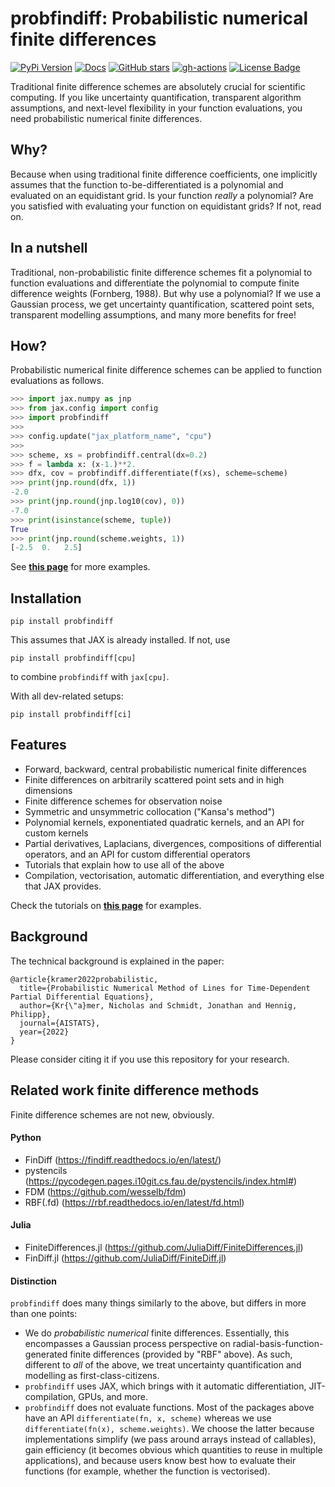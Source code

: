 # probfindiff: Probabilistic numerical finite differences

[![PyPi Version](https://img.shields.io/pypi/v/probfindiff.svg?style=flat-square)](https://pypi.org/project/probfindiff/)
[![Docs](https://readthedocs.org/projects/pip/badge/?version=latest&style=flat-square)](https://github.com/pnkraemer/probfindiff)
[![GitHub stars](https://img.shields.io/github/stars/pnkraemer/probfindiff.svg?style=flat-square&logo=github&label=Stars&logoColor=white)](https://github.com/pnkraemer/probfindiff)
[![gh-actions](https://img.shields.io/github/actions/workflow/status/pnkraemer/probfindiff/ci.yaml?branch=main&style=flat-square)](https://github.com/pnkraemer/probfindiff/actions?query=workflow%3Aci)
<a href="https://github.com/pnkraemer/probfindiff/blob/master/LICENSE"><img src="https://img.shields.io/github/license/pnkraemer/probfindiff?style=flat-square&color=2b9348" alt="License Badge"/></a>


Traditional finite difference schemes are absolutely crucial for scientific computing.
If you like uncertainty quantification, transparent algorithm assumptions, and next-level flexibility in your function evaluations, you need probabilistic numerical finite differences.

## Why?
Because when using traditional finite difference coefficients, one implicitly assumes that the function to-be-differentiated is a polynomial and evaluated on an equidistant grid.
Is your function _really_ a polynomial? Are you satisfied with evaluating your function on equidistant grids?
If not, read on.


## In a nutshell
Traditional, non-probabilistic finite difference schemes fit a polynomial to function evaluations and differentiate the polynomial to compute finite difference weights (Fornberg, 1988).
But why use a polynomial? 
If we use a Gaussian process, we get uncertainty quantification, scattered point sets, transparent modelling assumptions, and many more benefits for free!




## How?
Probabilistic numerical finite difference schemes can be applied to function evaluations as follows.
```python
>>> import jax.numpy as jnp
>>> from jax.config import config
>>> import probfindiff
>>>
>>> config.update("jax_platform_name", "cpu")
>>>
>>> scheme, xs = probfindiff.central(dx=0.2)
>>> f = lambda x: (x-1.)**2.
>>> dfx, cov = probfindiff.differentiate(f(xs), scheme=scheme)
>>> print(jnp.round(dfx, 1))
-2.0
>>> print(jnp.round(jnp.log10(cov), 0))
-7.0
>>> print(isinstance(scheme, tuple))
True
>>> print(jnp.round(scheme.weights, 1))
[-2.5  0.   2.5]
```
See [**this page**](https://probfindiff.readthedocs.io/en/latest/notebooks/getting_started/quickstart.html) for more examples.


## Installation

```commandline
pip install probfindiff
```
This assumes that JAX is already installed. If not, use
```commandline
pip install probfindiff[cpu]
```
to combine `probfindiff` with `jax[cpu]`.


With all dev-related setups:
```commandline
pip install probfindiff[ci]
```

## Features
* Forward, backward, central probabilistic numerical finite differences
* Finite differences on arbitrarily scattered point sets and in high dimensions
* Finite difference schemes for observation noise
* Symmetric and unsymmetric collocation ("Kansa's method")
* Polynomial kernels, exponentiated quadratic kernels, and an API for custom kernels
* Partial derivatives, Laplacians, divergences, compositions of differential operators, and an API for custom differential operators
* Tutorials that explain how to use all of the above
* Compilation, vectorisation, automatic differentiation, and everything else that JAX provides.

Check the tutorials on [**this page**](https://probfindiff.readthedocs.io/en/latest/) for examples.



## Background
The technical background is explained in the paper:
```
@article{kramer2022probabilistic,
  title={Probabilistic Numerical Method of Lines for Time-Dependent Partial Differential Equations},
  author={Kr{\"a}mer, Nicholas and Schmidt, Jonathan and Hennig, Philipp},
  journal={AISTATS},
  year={2022}
}
```
Please consider citing it if you use this repository for your research.

## Related work finite difference methods
Finite difference schemes are not new, obviously.

#### Python

* FinDiff (https://findiff.readthedocs.io/en/latest/)
* pystencils (https://pycodegen.pages.i10git.cs.fau.de/pystencils/index.html#)
* FDM (https://github.com/wesselb/fdm)
* RBF(.fd) (https://rbf.readthedocs.io/en/latest/fd.html)

#### Julia

* FiniteDifferences.jl (https://github.com/JuliaDiff/FiniteDifferences.jl)
* FinDiff.jl (https://github.com/JuliaDiff/FiniteDiff.jl)

#### Distinction

`probfindiff` does many things similarly to the above, but differs in more than one points:

* We do _probabilistic numerical_ finite differences.
  Essentially, this encompasses a Gaussian process perspective
  on radial-basis-function-generated finite differences (provided by "RBF" above).
  As such, different to _all_ of the above, we treat uncertainty quantification and modelling
  as first-class-citizens.
* `probfindiff` uses JAX, which brings with it automatic differentiation, JIT-compilation, GPUs, and more.
* `probfindiff` does not evaluate functions. Most of the packages above have an API
  `differentiate(fn, x, scheme)` whereas we use `differentiate(fn(x), scheme.weights)`.
  We choose the latter because implementations simplify (we pass around arrays instead of callables),
  gain efficiency (it becomes obvious which quantities to reuse in multiple applications),
  and because users know best how to evaluate their functions (for example, whether the function is vectorised).

